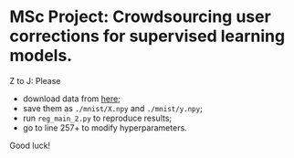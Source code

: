 # MSc Project: Crowdsourcing user corrections for supervised learning models.

Z to J: 
Please
- download data from [here](https://drive.google.com/drive/folders/1LiEqIyZbTOmNKRDHgt-qxTQgyGkJl0Jn?usp=sharing);
- save them as `./mnist/X.npy` and `./mnist/y.npy`;
- run `reg_main_2.py` to reproduce results;
- go to line 257+ to modify hyperparameters.

Good luck!
